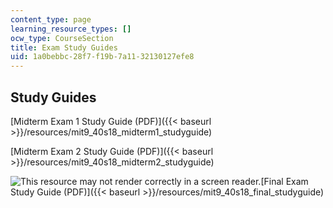 ```yaml
---
content_type: page
learning_resource_types: []
ocw_type: CourseSection
title: Exam Study Guides
uid: 1a0bebbc-28f7-f19b-7a11-32130127efe8
---
```


Study Guides
------------

[Midterm Exam 1 Study Guide (PDF)]({{< baseurl >}}/resources/mit9_40s18_midterm1_studyguide)

[Midterm Exam 2 Study Guide (PDF)]({{< baseurl >}}/resources/mit9_40s18_midterm2_studyguide)

![This resource may not render correctly in a screen reader.](/images/inacessible.gif)[Final Exam Study Guide (PDF)]({{< baseurl >}}/resources/mit9_40s18_final_studyguide)